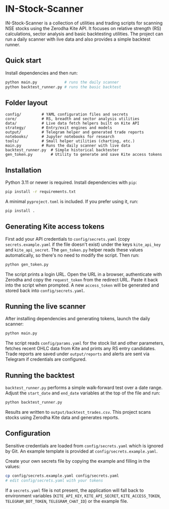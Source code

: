 # IN-Stock-Scanner


IN-Stock-Scanner is a collection of utilities and trading scripts for scanning NSE stocks using the Zerodha Kite API. It focuses on relative strength (RS) calculations, sector analysis and basic backtesting utilities. The project can run a daily scanner with live data and also provides a simple backtest runner.
## Quick start

Install dependencies and then run:

```bash
python main.py            # runs the daily scanner
python backtest_runner.py # runs the basic backtest
```


## Folder layout

```
config/         # YAML configuration files and secrets
core/           # RS, breadth and sector analysis utilities
data/           # Live data fetch helpers built on Kite API
strategy/       # Entry/exit engines and models
output/         # Telegram helper and generated trade reports
notebooks/      # Jupyter notebooks for research
tools/          # Small helper utilities (charting, etc.)
main.py         # Runs the daily scanner with live data
backtest_runner.py  # Simple historical backtester
gen_token.py        # Utility to generate and save Kite access tokens
```

## Installation

Python 3.11 or newer is required. Install dependencies with `pip`:

```bash
pip install -r requirements.txt
```

A minimal `pyproject.toml` is included. If you prefer using it, run:

```bash
pip install .
```

## Generating Kite access tokens

First add your API credentials to `config/secrets.yaml` (copy
`secrets.example.yaml` if the file doesn't exist) under the keys
`kite_api_key` and `kite_api_secret`. The `gen_token.py` helper reads these
values automatically, so there's no need to modify the script. Then run:

```bash
python gen_token.py
```

The script prints a login URL. Open the URL in a browser, authenticate with Zerodha and copy the `request_token` from the redirect URL. Paste it back into the script when prompted. A new `access_token` will be generated and stored back into `config/secrets.yaml`.

## Running the live scanner

After installing dependencies and generating tokens, launch the daily scanner:

```bash
python main.py
```

The script reads `config/params.yaml` for the stock list and other parameters, fetches recent OHLC data from Kite and prints any RS entry candidates. Trade reports are saved under `output/reports` and alerts are sent via Telegram if credentials are configured.

## Running the backtest

`backtest_runner.py` performs a simple walk‑forward test over a date range.
Adjust the `start_date` and `end_date` variables at the top of the file and run:

```bash
python backtest_runner.py
```

Results are written to `output/backtest_trades.csv`.
This project scans stocks using Zerodha Kite data and generates reports.

## Configuration

Sensitive credentials are loaded from `config/secrets.yaml` which is ignored by
Git. An example template is provided at `config/secrets.example.yaml`.

Create your own secrets file by copying the example and filling in the values:

```bash
cp config/secrets.example.yaml config/secrets.yaml
# edit config/secrets.yaml with your tokens
```

If a `secrets.yaml` file is not present, the application will fall back to
environment variables (`KITE_API_KEY`, `KITE_API_SECRET`, `KITE_ACCESS_TOKEN`,
`TELEGRAM_BOT_TOKEN`, `TELEGRAM_CHAT_ID`) or the example file.

